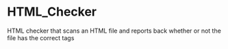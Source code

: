 # HTML_Checker
HTML checker that scans an HTML file and reports back whether or not the file has the correct tags 
